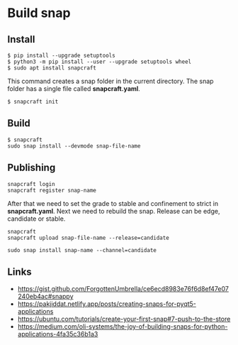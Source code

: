 # Build snap

## Install

    $ pip install --upgrade setuptools
    $ python3 -m pip install --user --upgrade setuptools wheel
    $ sudo apt install snapcraft

This command creates a snap folder in the current directory. The snap folder has a single file called **snapcraft.yaml**.

    $ snapcraft init

## Build

    $ snapcraft
    sudo snap install --devmode snap-file-name

## Publishing

    snapcraft login
    snapcraft register snap-name

After that we need to set the grade to stable and confinement to strict in **snapcraft.yaml**. Next we need to rebuild the snap. Release can be edge, candidate or stable.

    snapcraft
    snapcraft upload snap-file-name --release=candidate

    sudo snap install snap-name --channel=candidate

## Links

 - https://gist.github.com/ForgottenUmbrella/ce6ecd8983e76f6d8ef47e07240eb4ac#snappy
 - https://pakjiddat.netlify.app/posts/creating-snaps-for-pyqt5-applications
 - https://ubuntu.com/tutorials/create-your-first-snap#7-push-to-the-store
 - https://medium.com/oli-systems/the-joy-of-building-snaps-for-python-applications-4fa35c36b1a3